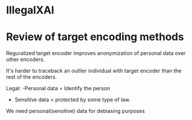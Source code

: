 # IllegalXAI

# Review of target encoding methods

Reguralized target encoder improves anonymization of personal data over other encoders.

It's harder to traceback an outlier individual with target encoder than the rest of the encoders.


Legal:
-Personal data  = Identify the person

- Sensitive data = protected by some type of law.

We need personal(sensitive) data for debiasing purposes

